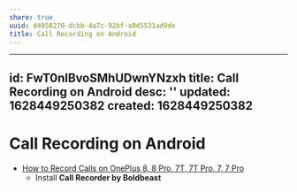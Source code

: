 ```yaml
---
share: true
uuid: d4958270-dcbb-4a7c-92bf-a8d5531ad9de
title: Call Recording on Android
---
```

---
id: FwT0nlBvoSMhUDwnYNzxh
title: Call Recording on Android
desc: ''
updated: 1628449250382
created: 1628449250382
---
# Call Recording on Android
*   [How to Record Calls on OnePlus 8, 8 Pro, 7T, 7T Pro, 7, 7 Pro](https://oneplustips.com/how-to-record-phone-calls-oneplus/)
    *   Install **Call Recorder by Boldbeast**